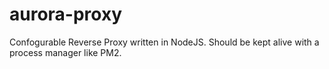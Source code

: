 # aurora-proxy
Confogurable Reverse Proxy written in NodeJS.  Should be kept alive with a process manager like PM2.

